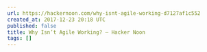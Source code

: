 ```yaml
---
url: https://hackernoon.com/why-isnt-agile-working-d7127af1c552
created_at: 2017-12-23 20:18 UTC
published: false
title: Why Isn’t Agile Working? – Hacker Noon
tags: []
---
```



